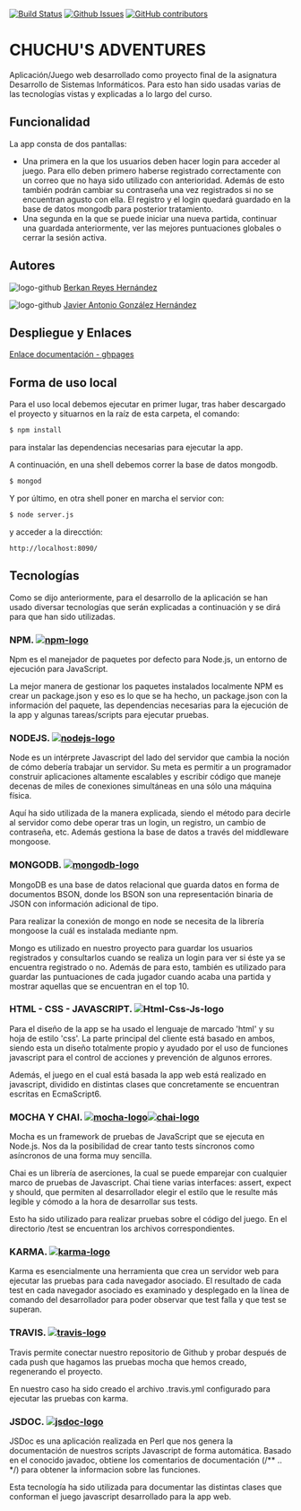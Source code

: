 [![Build Status](https://travis-ci.com/ULL-ESIT-DSI-1617/proyecto-dsi-berkan-javier-35l1-1.svg?token=zsg7W1SNzKPhkVpKaLTH&branch=master)](https://travis-ci.com/ULL-ESIT-DSI-1617/proyecto-dsi-berkan-javier-35l1-1)
[![Github Issues](http://img.shields.io/github/issues/ULL-ESIT-DSI-1617/proyecto-dsi-berkan-javier-35l1-1.svg)](https://github.com/ULL-ESIT-DSI-1617/proyecto-dsi-berkan-javier-35l1-1/issues)
[![GitHub contributors](https://img.shields.io/github/contributors/ULL-ESIT-DSI-1617/proyecto-dsi-berkan-javier-35l1-1.svg?style=flat-square/cdnjs.svg)](https://github.com/ULL-ESIT-DSI-1617/proyecto-dsi-berkan-javier-35l1-1/graphs/contributors)

# CHUCHU'S ADVENTURES

Aplicación/Juego web desarrollado como proyecto final de la asignatura Desarrollo de Sistemas Informáticos. Para esto han sido usadas varias de las tecnologías vistas y explicadas a lo largo del curso.

## Funcionalidad 
La app consta de dos pantallas:
* Una primera en la que los usuarios deben hacer login para acceder al juego. Para ello deben primero haberse registrado correctamente con un correo que no haya sido utilizado con anterioridad. Además de esto también podrán cambiar su contraseña una vez registrados si no se encuentran agusto con ella. El registro y el login quedará guardado en la base de datos mongodb para posterior tratamiento.
* Una segunda en la que se puede iniciar una nueva partida, continuar una guardada anteriormente, ver las mejores puntuaciones globales o cerrar la sesión activa.

## Autores
![logo-github](http://bigfatcorki.de/wp-content/themes/CreativePortfolioResFree/images/flickr-icon.png) [Berkan Reyes Hernández](https://berkanrhdz.github.io)

![logo-github](http://bigfatcorki.de/wp-content/themes/CreativePortfolioResFree/images/flickr-icon.png) [Javier Antonio González Hernández](https://javiergonher.github.io/)

## Despliegue y Enlaces
[Enlace documentación - ghpages](https://ull-esit-dsi-1617.github.io/proyecto-dsi-berkan-javier-35l1-1/)

## Forma de uso local
Para el uso local debemos ejecutar en primer lugar, tras haber descargado el proyecto y situarnos en la raíz de esta carpeta, el comando:
```bash
$ npm install
```
para instalar las dependencias necesarias para ejecutar la app.

A continuación, en una shell debemos correr la base de datos mongodb.

```bash
$ mongod
```

Y por último, en otra shell poner en marcha el servior con:

```bash
$ node server.js
```
y acceder a la direcctión:

```
http://localhost:8090/
```

## Tecnologías
Como se dijo anteriormente, para el desarrollo de la aplicación se han usado diversar tecnologías que serán explicadas a continuación y se dirá para que han sido utilizadas. 

### NPM. [![npm-logo](https://goodbits-production.s3.amazonaws.com/uploads/link/thumbnail/3114590/npm-logo.png)](https://www.npmjs.com/)
Npm es el manejador de paquetes por defecto para Node.js, un entorno de ejecución para JavaScript.

La mejor manera de gestionar los paquetes instalados localmente NPM es crear un package.json y eso es lo que se ha hecho, un package.json con la información del paquete, las dependencias necesarias para la ejecución de la app y algunas tareas/scripts para ejecutar pruebas.

### NODEJS. [![nodejs-logo](http://cdn.codesamplez.com/wp-content/uploads/2015/02/nodejs-tips-tricks-120x120.png)](https://nodejs.org/en/)
Node es un intérprete Javascript del lado del servidor que cambia la noción de cómo debería trabajar un servidor. Su meta es permitir a un programador construir aplicaciones altamente escalables y escribir código que maneje decenas de miles de conexiones simultáneas en una sólo una máquina física.

Aquí ha sido utilizada de la manera explicada, siendo el método para decirle al servidor como debe operar tras un login, un registro, un cambio de contraseña, etc. Además gestiona la base de datos a través del middleware mongoose.

### MONGODB. [![mongodb-logo](https://www.aadhya-analytics.com/wp-content/uploads/2015/07/mongodb_slide.png)](https://www.mongodb.com/es) 
MongoDB es una base de datos relacional que guarda datos en forma de documentos BSON, donde los BSON son una representación binaria de JSON con información adicional de tipo. 

Para realizar la conexión de mongo en node se necesita de la librería mongoose la cuál es instalada mediante npm.

Mongo es utilizado en nuestro proyecto para guardar los usuarios registrados y consultarlos cuando se realiza un login para ver si éste ya se encuentra registrado o no. Además de para esto, también es utilizado para guardar las puntuaciones de cada jugador cuando acaba una partida y mostrar aquellas que se encuentran en el top 10.

### HTML - CSS - JAVASCRIPT. ![Html-Css-Js-logo](https://www.cmaginet.com/wp-content/themes/cmaginet/static/img/css-html-js.svg)
Para el diseño de la app se ha usado el lenguaje de marcado 'html' y su hoja de estilo 'css'. La parte principal del cliente está basado en ambos, siendo esta un diseño totalmente propio y ayudado por el uso de funciones javascript para el control de acciones y prevención de algunos errores.

Además, el juego en el cual está basada la app web está realizado en javascript, dividido en distintas clases que concretamente se encuentran escritas en EcmaScript6. 

### MOCHA Y CHAI. [![mocha-logo](https://goodbits-production.s3.amazonaws.com/uploads/link/thumbnail/3588705/mocha.gif)](https://mochajs.org/)[![chai-logo](https://github.com/chaijs.png?size=120)](http://chaijs.com/)
Mocha es un framework de pruebas de JavaScript que se ejecuta en Node.js. Nos da la posibilidad de crear tanto tests síncronos como asíncronos de una forma muy sencilla. 

Chai es un librería de aserciones, la cual se puede emparejar con cualquier marco de pruebas de Javascript. Chai tiene varias interfaces: assert, expect y should, que permiten al desarrollador elegir el estilo que le resulte más legible y cómodo a la hora de desarrollar sus tests.

Esto ha sido utilizado para realizar pruebas sobre el código del juego. En el directorio /test se encuentran los archivos correspondientes.

### KARMA.  [![karma-logo](https://avatars.githubusercontent.com/u/8129835?size=120)](https://karma-runner.github.io/)
Karma es esencialmente una herramienta que crea un servidor web para ejecutar las pruebas para cada navegador asociado. El resultado de cada test en cada navegador asociado es examinado y desplegado en la línea de comando del desarrollador para poder observar que test falla y que test se superan.

### TRAVIS. [![travis-logo](https://avatars1.githubusercontent.com/u/639823?size=120)](https://travis-ci.com/) 
Travis permite conectar nuestro repositorio de Github y probar después de cada push que hagamos las pruebas mocha que hemos creado, regenerando el proyecto.

En nuestro caso ha sido creado el archivo .travis.yml configurado para ejecutar las pruebas con karma.

### JSDOC. [![jsdoc-logo](http://www.santhoshreddymandadi.com/img/javascript.png)](http://usejsdoc.org/) 
JSDoc es una aplicación realizada en Perl que nos genera la documentación de nuestros scripts Javascript de forma automática. Basado en el conocido javadoc, obtiene los comentarios de documentación (/** .. */) para obtener la informacion sobre las funciones.

Esta tecnología ha sido utilizada para documentar las distintas clases que conforman el juego javascript desarrollado para la app web.

